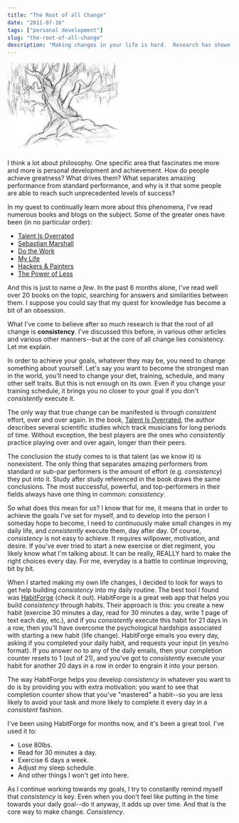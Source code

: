 ```yaml
---
title: "The Root of all Change"
date: "2011-07-16"
tags: ["personal development"]
slug: "the-root-of-all-change"
description: "Making changes in your life is hard.  Research has shown that the best way to build lasting change is to add new habits into your life, and make them second nature."
---
```



![Tree Sketch][]


I think a lot about philosophy.  One specific area that fascinates me more and
more is personal development and achievement.  How do people achieve greatness?
What drives them?  What separates amazing performance from standard
performance, and why is it that some people are able to reach such
unprecedented levels of success?

In my quest to continually learn more about this phenomena, I've read numerous
books and blogs on the subject.  Some of the greater ones have been (in no
particular order):

-   [Talent Is Overrated][]
-   [Sebastian Marshall][]
-   [Do the Work][]
-   [My Life][]
-   [Hackers & Painters][]
-   [The Power of Less][]

And this is just to name *a few*.  In the past 6 months alone, I've read well
over 20 books on the topic, searching for answers and similarities between
them.  I suppose you could say that my quest for knowledge has become a bit of
an obsession.

What I've come to believe after so much research is that the root of all change
is **consistency**.  I've discussed this before, in various other articles and
various other manners--but at the core of all change lies consistency.  Let me
explain.

In order to achieve your goals, whatever they may be, you need to change
something about yourself.  Let's say you want to become the strongest man in
the world, you'll need to change your diet, training, schedule, and many other
self traits.  But this is not enough on its own.  Even if you change your
training schedule, it brings you no closer to your goal if you don't
*consistently* execute it.

The only way that true change can be manifested is through *consistent* effort,
over and over again.  In the book, [Talent Is Overrated][], the author
describes several scientific studies which track musicians for long periods of
time.  Without exception, the best players are the ones who *consistently*
practice playing over and over again, longer than their peers.

The conclusion the study comes to is that talent (as we know it) is
nonexistent.  The only thing that separates amazing performers from standard or
sub-par performers is the amount of effort (e.g. *consistency*) they put into
it.  Study after study referenced in the book draws the same conclusions.  The
most successful, powerful, and top-performers in their fields always have one
thing in common: *consistency*.

So what does this mean for us?  I know that for me, it means that in order to
achieve the goals I've set for myself, and to develop into the person I someday
hope to become, I need to continuously make small changes in my daily life, and
*consistently* execute them, day after day.  Of course, *consistency* is not
easy to achieve.  It requires willpower, motivation, and desire.  If you've
ever tried to start a new exercise or diet regiment, you likely know what I'm
talking about.  It can be really, REALLY hard to make the right choices every
day.  For me, everyday is a battle to continue improving, bit by bit.

When I started making my own life changes, I decided to look for ways to get
help building *consistency* into my daily routine.  The best tool I found was
[HabitForge][] (check it out).  HabitForge is a great web app that helps you
build *consistency* through habits.  Their approach is this: you create a new
habit (exercise 30 minutes a day, read for 30 minutes a day, write 1 page of
text each day, etc.), and if you *consistently* execute this habit for 21 days
in a row, then you'll have overcome the psychological hardships associated with
starting a new habit (life change).  HabitForge emails you every day, asking if
you completed your daily habit, and requests your input (in yes/no format).  If
you answer no to any of the daily emails, then your completion counter resets
to 1 (out of 21), and you've got to *consistently* execute your habit for
another 20 days in a row in order to engrain it into your person.

The way HabitForge helps you develop *consistency* in whatever you want to do
is by providing you with extra motivation: you want to see that completion
counter show that you've "mastered" a habit--so you are less likely to avoid
your task and more likely to complete it every day in a *consistent* fashion.

I've been using HabitForge for months now, and it's been a great tool.  I've
used it to:

-   Lose 80lbs.
-   Read for 30 minutes a day.
-   Exercise 6 days a week.
-   Adjust my sleep schedule.
-   And other things I won't get into here.

As I continue working towards my goals, I try to constantly remind myself that
*consistency* is key.  Even when you don't feel like putting in the time
towards your daily goal--do it anyway, it adds up over time.  And that is the
core way to make change.  *Consistency*.


  [Tree Sketch]: /static/images/2011/tree-sketch.png "Tree Sketch"
  [Talent Is Overrated]: http://www.amazon.com/gp/product/1591842948/ref=as_li_ss_tl?ie=UTF8&camp=1789&creative=390957&creativeASIN=1591842948&linkCode=as2&tag=rdegges-20 "Talent Is Overrated"
  [Sebastian Marshall]: http://www.sebastianmarshall.com/ "Sebastian Marshall"
  [Do the Work]: http://www.amazon.com/gp/product/1936719010/ref=as_li_ss_tl?ie=UTF8&camp=1789&creative=390957&creativeASIN=1936719010&linkCode=as2&tag=rdegges-20 "Do the Work"
  [My Life]: http://www.amazon.com/gp/product/140003003X/ref=as_li_ss_tl?ie=UTF8&camp=1789&creative=390957&creativeASIN=140003003X&linkCode=as2&tag=rdegges-20 "My Life"
  [Hackers & Painters]: http://www.amazon.com/gp/product/1449389554/ref=as_li_ss_tl?ie=UTF8&camp=1789&creative=390957&creativeASIN=1449389554&linkCode=as2&tag=rdegges-20 "Hackers and Painters"
  [The Power of Less]: http://www.amazon.com/gp/product/1401309704/ref=as_li_ss_tl?ie=UTF8&camp=1789&creative=390957&creativeASIN=1401309704&linkCode=as2&tag=rdegges-20 "The Power of Less"
  [HabitForge]: http://habitforge.com/ "HabitForge"
